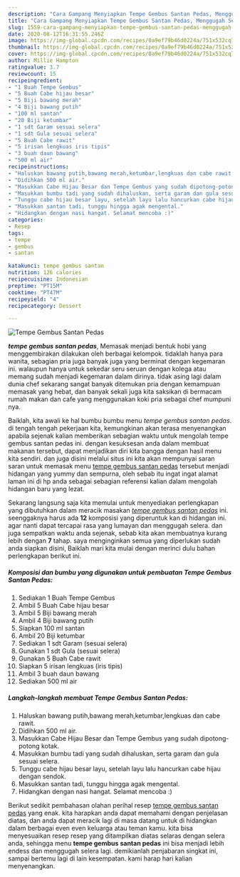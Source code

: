 ```yaml
---
description: "Cara Gampang Menyiapkan Tempe Gembus Santan Pedas, Menggugah Selera"
title: "Cara Gampang Menyiapkan Tempe Gembus Santan Pedas, Menggugah Selera"
slug: 1559-cara-gampang-menyiapkan-tempe-gembus-santan-pedas-menggugah-selera
date: 2020-08-12T16:31:55.246Z
image: https://img-global.cpcdn.com/recipes/0a9ef79b46d0224a/751x532cq70/tempe-gembus-santan-pedas-foto-resep-utama.jpg
thumbnail: https://img-global.cpcdn.com/recipes/0a9ef79b46d0224a/751x532cq70/tempe-gembus-santan-pedas-foto-resep-utama.jpg
cover: https://img-global.cpcdn.com/recipes/0a9ef79b46d0224a/751x532cq70/tempe-gembus-santan-pedas-foto-resep-utama.jpg
author: Millie Hampton
ratingvalue: 3.7
reviewcount: 15
recipeingredient:
- "1 Buah Tempe Gembus"
- "5 Buah Cabe hijau besar"
- "5 Biji bawang merah"
- "4 Biji bawang putih"
- "100 ml santan"
- "20 Biji ketumbar"
- "1 sdt Garam sesuai selera"
- "1 sdt Gula sesuai selera"
- "5 Buah Cabe rawit"
- "5 irisan lengkuas iris tipis"
- "3 buah daun bawang"
- "500 ml air"
recipeinstructions:
- "Haluskan bawang putih,bawang merah,ketumbar,lengkuas dan cabe rawit."
- "Didihkan 500 ml air."
- "Masukkan Cabe Hijau Besar dan Tempe Gembus yang sudah dipotong-potong kotak."
- "Masukkan bumbu tadi yang sudah dihaluskan, serta garam dan gula sesuai selera."
- "Tunggu cabe hijau besar layu, setelah layu lalu hancurkan cabe hijau dengan sendok."
- "Masukkan santan tadi, tunggu hingga agak mengental."
- "Hidangkan dengan nasi hangat. Selamat mencoba :)"
categories:
- Resep
tags:
- tempe
- gembus
- santan

katakunci: tempe gembus santan 
nutrition: 126 calories
recipecuisine: Indonesian
preptime: "PT15M"
cooktime: "PT47M"
recipeyield: "4"
recipecategory: Dessert

---
```



![Tempe Gembus Santan Pedas](https://img-global.cpcdn.com/recipes/0a9ef79b46d0224a/751x532cq70/tempe-gembus-santan-pedas-foto-resep-utama.jpg)

<b><i>tempe gembus santan pedas</i></b>, Memasak menjadi bentuk hobi yang menggembirakan dilakukan oleh berbagai kelompok. tidaklah hanya para wanita, sebagian pria juga banyak juga yang berminat dengan kegemaran ini. walaupun hanya untuk sekedar seru seruan dengan kolega atau memang sudah menjadi kegemaran dalam dirinya. tidak asing lagi dalam dunia chef sekarang sangat banyak ditemukan pria dengan kemampuan memasak yang hebat, dan banyak sekali juga kita saksikan di bermacam rumah makan dan cafe yang menggunakan koki pria sebagai chef mumpuni nya.



Baiklah, kita awali ke hal bumbu bumbu menu <i>tempe gembus santan pedas</i>. di tengah tengah pekerjaan kita, kemungkinan akan terasa menyenangkan apabila sejenak kalian memberikan sebagian waktu untuk mengolah tempe gembus santan pedas ini. dengan kesuksesan anda dalam membuat makanan tersebut, dapat menjadikan diri kita bangga dengan hasil menu kita sendiri. dan juga disini melalui situs ini kita akan mempunyai saran saran untuk memasak menu <u>tempe gembus santan pedas</u> tersebut menjadi hidangan yang yummy dan sempurna, oleh sebab itu ingat ingat alamat laman ini di hp anda sebagai sebagian referensi kalian dalam mengolah hidangan baru yang lezat.


Sekarang langsung saja kita memulai untuk menyediakan perlengkapan yang dibutuhkan dalam meracik masakan <u><i>tempe gembus santan pedas</i></u> ini. seenggaknya harus ada <b>12</b> komposisi yang diperuntuk kan di hidangan ini. agar nanti dapat tercapai rasa yang lumayan dan menggugah selera. dan juga sempatkan waktu anda sejenak, sebab kita akan membuatnya kurang lebih dengan <b>7</b> tahap. saya menginginkan semua yang diperlukan sudah anda siapkan disini, Baiklah mari kita mulai dengan merinci dulu bahan perlengkapan berikut ini.

<!--inarticleads1-->

##### Komposisi dan bumbu yang digunakan untuk pembuatan Tempe Gembus Santan Pedas:

1. Sediakan 1 Buah Tempe Gembus
1. Ambil 5 Buah Cabe hijau besar
1. Ambil 5 Biji bawang merah
1. Ambil 4 Biji bawang putih
1. Siapkan 100 ml santan
1. Ambil 20 Biji ketumbar
1. Sediakan 1 sdt Garam (sesuai selera)
1. Gunakan 1 sdt Gula (sesuai selera)
1. Gunakan 5 Buah Cabe rawit
1. Siapkan 5 irisan lengkuas (iris tipis)
1. Ambil 3 buah daun bawang
1. Sediakan 500 ml air




<!--inarticleads2-->

##### Langkah-langkah membuat Tempe Gembus Santan Pedas:

1. Haluskan bawang putih,bawang merah,ketumbar,lengkuas dan cabe rawit.
1. Didihkan 500 ml air.
1. Masukkan Cabe Hijau Besar dan Tempe Gembus yang sudah dipotong-potong kotak.
1. Masukkan bumbu tadi yang sudah dihaluskan, serta garam dan gula sesuai selera.
1. Tunggu cabe hijau besar layu, setelah layu lalu hancurkan cabe hijau dengan sendok.
1. Masukkan santan tadi, tunggu hingga agak mengental.
1. Hidangkan dengan nasi hangat. Selamat mencoba :)




Berikut sedikit pembahasan olahan perihal resep <u>tempe gembus santan pedas</u> yang enak. kita harapkan anda dapat memahami dengan penjelasan diatas, dan anda dapat meracik lagi di masa datang untuk di hidangkan dalam berbagai even even keluarga atau teman kamu. kita bisa menyesuaikan resep resep yang ditampilkan diatas selaras dengan selera anda, sehingga menu <b>tempe gembus santan pedas</b> ini bisa menjadi lebih endess dan menggugah selera lagi. demikianlah penjabaran singkat ini, sampai bertemu lagi di lain kesempatan. kami harap hari kalian menyenangkan.
